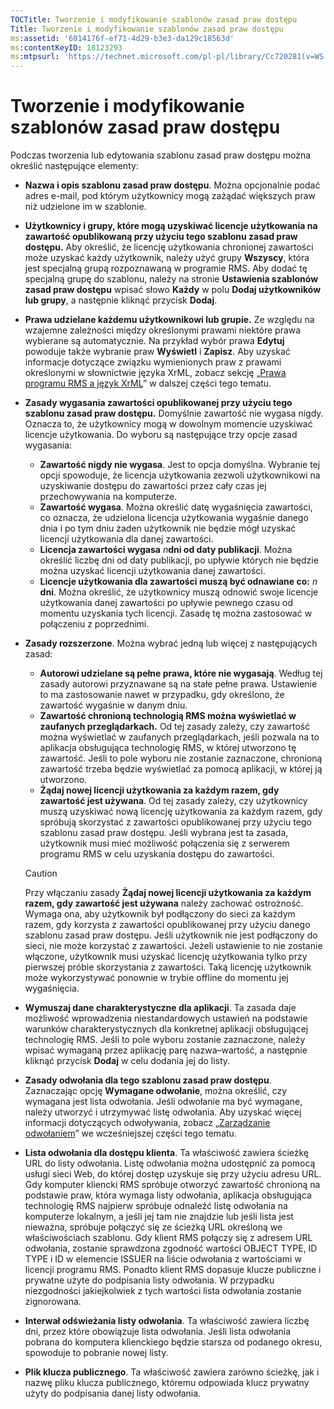 ```yaml
---
TOCTitle: Tworzenie i modyfikowanie szablonów zasad praw dostępu
Title: Tworzenie i modyfikowanie szablonów zasad praw dostępu
ms:assetid: '6014176f-ef71-4d29-b3e3-da129c18563d'
ms:contentKeyID: 18123293
ms:mtpsurl: 'https://technet.microsoft.com/pl-pl/library/Cc720281(v=WS.10)'
---
```


Tworzenie i modyfikowanie szablonów zasad praw dostępu
======================================================

Podczas tworzenia lub edytowania szablonu zasad praw dostępu można określić następujące elementy:

-   **Nazwa i opis szablonu zasad praw dostępu**. Można opcjonalnie podać adres e-mail, pod którym użytkownicy mogą zażądać większych praw niż udzielone im w szablonie.
-   **Użytkownicy i grupy, które mogą uzyskiwać licencje użytkowania na zawartość opublikowaną przy użyciu tego szablonu zasad praw dostępu.** Aby określić, że licencję użytkowania chronionej zawartości może uzyskać każdy użytkownik, należy użyć grupy **Wszyscy**, która jest specjalną grupą rozpoznawaną w programie RMS. Aby dodać tę specjalną grupę do szablonu, należy na stronie **Ustawienia szablonów zasad praw dostępu** wpisać słowo **Każdy** w polu **Dodaj użytkowników lub grupy**, a następnie kliknąć przycisk **Dodaj**.
-   **Prawa udzielane każdemu użytkownikowi lub grupie.** Ze względu na wzajemne zależności między określonymi prawami niektóre prawa wybierane są automatycznie. Na przykład wybór prawa **Edytuj** powoduje także wybranie praw **Wyświetl** i **Zapisz**. Aby uzyskać informacje dotyczące związku wymienionych praw z prawami określonymi w słownictwie języka XrML, zobacz sekcję „[Prawa programu RMS a język XrML](https://technet.microsoft.com/7eb5cdd1-cd48-4b2b-96b6-fc74f7b42e7f)” w dalszej części tego tematu.
-   **Zasady wygasania zawartości opublikowanej przy użyciu tego szablonu zasad praw dostępu.** Domyślnie zawartość nie wygasa nigdy. Oznacza to, że użytkownicy mogą w dowolnym momencie uzyskiwać licencje użytkowania. Do wyboru są następujące trzy opcje zasad wygasania:
    -   **Zawartość nigdy nie wygasa**. Jest to opcja domyślna. Wybranie tej opcji spowoduje, że licencja użytkowania zezwoli użytkownikowi na uzyskiwanie dostępu do zawartości przez cały czas jej przechowywania na komputerze.
    -   **Zawartość wygasa**. Można określić datę wygaśnięcia zawartości, co oznacza, że udzielona licencja użytkowania wygaśnie danego dnia i po tym dniu żaden użytkownik nie będzie mógł uzyskać licencji użytkowania dla danej zawartości.
    -   **Licencja zawartości wygasa** *n***dni od daty publikacji**. Można określić liczbę dni od daty publikacji, po upływie których nie będzie można uzyskać licencji użytkowania danej zawartości.
    -   **Licencje użytkowania dla zawartości muszą być odnawiane co:** *n* **dni**. Można określić, że użytkownicy muszą odnowić swoje licencje użytkowania danej zawartości po upływie pewnego czasu od momentu uzyskania tych licencji. Zasadę tę można zastosować w połączeniu z poprzednimi.
-   **Zasady rozszerzone**. Można wybrać jedną lub więcej z następujących zasad:
    -   **Autorowi udzielane są pełne prawa, które nie wygasają**. Według tej zasady autorowi przyznawane są na stałe pełne prawa. Ustawienie to ma zastosowanie nawet w przypadku, gdy określono, że zawartość wygaśnie w danym dniu.
    -   **Zawartość chronioną technologią RMS można wyświetlać w zaufanych przeglądarkach.** Od tej zasady zależy, czy zawartość można wyświetlać w zaufanych przeglądarkach, jeśli pozwala na to aplikacja obsługująca technologię RMS, w której utworzono tę zawartość. Jeśli to pole wyboru nie zostanie zaznaczone, chronioną zawartość trzeba będzie wyświetlać za pomocą aplikacji, w której ją utworzono.
    -   **Żądaj nowej licencji użytkowania za każdym razem, gdy zawartość jest używana**. Od tej zasady zależy, czy użytkownicy muszą uzyskiwać nową licencję użytkowania za każdym razem, gdy spróbują skorzystać z zawartości opublikowanej przy użyciu tego szablonu zasad praw dostępu. Jeśli wybrana jest ta zasada, użytkownik musi mieć możliwość połączenia się z serwerem programu RMS w celu uzyskania dostępu do zawartości.

    > [!Caution]  
    > Przy włączaniu zasady **Żądaj nowej licencji użytkowania za każdym razem, gdy zawartość jest używana** należy zachować ostrożność. Wymaga ona, aby użytkownik był podłączony do sieci za każdym razem, gdy korzysta z zawartości opublikowanej przy użyciu danego szablonu zasad praw dostępu. Jeśli użytkownik nie jest podłączony do sieci, nie może korzystać z zawartości. Jeżeli ustawienie to nie zostanie włączone, użytkownik musi uzyskać licencję użytkowania tylko przy pierwszej próbie skorzystania z zawartości. Taką licencję użytkownik może wykorzystywać ponownie w trybie offline do momentu jej wygaśnięcia. 

-   **Wymuszaj dane charakterystyczne dla aplikacji**. Ta zasada daje możliwość wprowadzenia niestandardowych ustawień na podstawie warunków charakterystycznych dla konkretnej aplikacji obsługującej technologię RMS. Jeśli to pole wyboru zostanie zaznaczone, należy wpisać wymaganą przez aplikację parę nazwa–wartość, a następnie kliknąć przycisk **Dodaj** w celu dodania jej do listy.
-   **Zasady odwołania dla tego szablonu zasad praw dostępu**. Zaznaczając opcję **Wymagane odwołanie**, można określić, czy wymagana jest lista odwołania. Jeśli odwołanie ma być wymagane, należy utworzyć i utrzymywać listę odwołania. Aby uzyskać więcej informacji dotyczących odwoływania, zobacz „[Zarządzanie odwołaniem](https://technet.microsoft.com/df732a7d-1fb0-4845-87ca-fab4bc5f98a0)” we wcześniejszej części tego tematu.
-   **Lista odwołania dla dostępu klienta**. Ta właściwość zawiera ścieżkę URL do listy odwołania. Listę odwołania można udostępnić za pomocą usługi sieci Web, do której dostęp uzyskuje się przy użyciu adresu URL. Gdy komputer kliencki RMS spróbuje otworzyć zawartość chronioną na podstawie praw, która wymaga listy odwołania, aplikacja obsługująca technologię RMS najpierw spróbuje odnaleźć listę odwołania na komputerze lokalnym, a jeśli jej tam nie znajdzie lub jeśli lista jest nieważna, spróbuje połączyć się ze ścieżką URL określoną we właściwościach szablonu. Gdy klient RMS połączy się z adresem URL odwołania, zostanie sprawdzona zgodność wartości OBJECT TYPE, ID TYPE i ID w elemencie ISSUER na liście odwołania z wartościami w licencji programu RMS. Ponadto klient RMS dopasuje klucze publiczne i prywatne użyte do podpisania listy odwołania. W przypadku niezgodności jakiejkolwiek z tych wartości lista odwołania zostanie zignorowana.
-   **Interwał odświeżania listy odwołania**. Ta właściwość zawiera liczbę dni, przez które obowiązuje lista odwołania. Jeśli lista odwołania pobrana do komputera klienckiego będzie starsza od podanego okresu, spowoduje to pobranie nowej listy.
-   **Plik klucza publicznego**. Ta właściwość zawiera zarówno ścieżkę, jak i nazwę pliku klucza publicznego, któremu odpowiada klucz prywatny użyty do podpisania danej listy odwołania.
